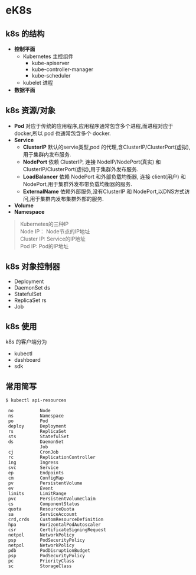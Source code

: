 # eK8s


## k8s 的结构

- **控制平面**  
    - Kubernetes 主控组件
        - kube-apiserver  
        - kube-controller-manager  
        - kube-scheduler
    - kubelet 进程
- **数据平面**

## k8s 资源/对象
- **Pod**  对应于传统的应用程序,应用程序通常包含多个进程,而进程对应于 docker,所以 pod 也通常包含多个 docker.
- **Service**  
    - **ClusterIP**  默认的servie类型,pod 的代理,含ClusterIP/ClusterPort(虚拟),用于集群内发布服务.
    - **NodePort**  依赖 ClusterIP, 连接 NodeIP/NodePort(真实) 和 ClusterIP/ClusterPort(虚拟),用于集群外发布服务.
    - **LoadBalancer**  依赖 NodePort 和外部负载均衡器, 连接 client(用户) 和 NodePort,用于集群外发布带负载均衡器的服务.
    - **ExternalName**  依赖外部服务,没有ClusterIP 和 NodePort,以DNS方式访问,用于集群内发布集群外部的服务.
- **Volume**
- **Namespace**   

> Kubernetes的三种IP  
Node IP： Node节点的IP地址  
Cluster IP: Service的IP地址  
Pod IP: Pod的IP地址  

## k8s 对象控制器
- Deployment
- DaemonSet   ds
- StatefulSet
- ReplicaSet  rs
- Job

## k8s 使用

k8s 的客户端分为 
- kubectl 
- dashboard 
- sdk


## 常用简写
```
$ kubectl api-resources

 no          Node
 ns          Namespace
 po          Pod
 deploy      Deployment
 rs          ReplicaSet
 sts         StatefulSet
 ds          DaemonSet
             Job
 cj          CronJob
 rc          ReplicationController
 ing         Ingress
 svc         Service
 ep          Endpoints
 cm          ConfigMap
 pv          PersistentVolume
 ev          Event
 limits      LimitRange
 pvc         PersistentVolumeClaim
 cs          ComponentStatus
 quota       ResourceQuota
 sa          ServiceAccount
 crd,crds    CustomResourceDefinition
 hpa         HorizontalPodAutoscaler
 csr         CertificateSigningRequest
 netpol      NetworkPolicy
 psp         PodSecurityPolicy
 netpol      NetworkPolicy
 pdb         PodDisruptionBudget
 psp         PodSecurityPolicy
 pc          PriorityClass
 sc          StorageClass
 ```